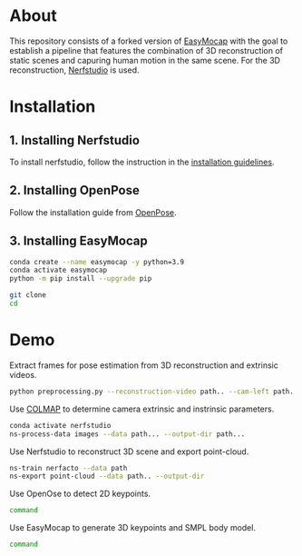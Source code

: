 # About
This repository consists of a forked version of [EasyMocap](https://github.com/zju3dv/EasyMocap) with the goal to establish a pipeline that features the combination of 3D reconstruction of static scenes and capuring human motion in the same scene. For the 3D reconstruction, [Nerfstudio](https://github.com/nerfstudio-project/nerfstudio) is used. 

# Installation
## 1. Installing Nerfstudio
To install nerfstudio, follow the instruction in the [installation guidelines](https://github.com/nerfstudio-project/nerfstudio0/blob/main/docs/quickstart/installation.md#dependencies).
## 2. Installing OpenPose
Follow the installation guide from [OpenPose](https://github.com/CMU-Perceptual-Computing-Lab/openpose).
## 3. Installing EasyMocap
```bash
conda create --name easymocap -y python=3.9
conda activate easymocap
python -m pip install --upgrade pip
```
```bash
git clone
cd 
```
# Demo
Extract frames for pose estimation from 3D reconstruction and extrinsic videos.
```bash
python preprocessing.py --reconstruction-video path.. --cam-left path... --cam-right...

```
Use [COLMAP](https://github.com/colmap/colmap) to determine camera extrinsic and instrinsic parameters.
```bash
conda activate nerfstudio
ns-process-data images --data path... --output-dir path... 

```
Use Nerfstudio to reconstruct 3D scene and export point-cloud.
```bash
ns-train nerfacto --data path
ns-export point-cloud --data path.. --output-dir 

```
Use OpenOse to detect 2D keypoints.
```bash
command

```
Use EasyMocap to generate 3D keypoints and SMPL body model.
```bash
command

```
